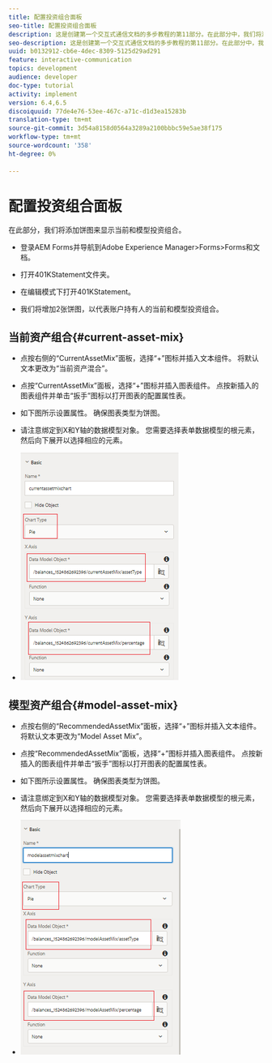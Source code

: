 ```yaml
---
title: 配置投资组合面板
seo-title: 配置投资组合面板
description: 这是创建第一个交互式通信文档的多步教程的第11部分。在此部分中，我们将添加饼图以显示当前和模型投资组合。
seo-description: 这是创建第一个交互式通信文档的多步教程的第11部分。在此部分中，我们将添加饼图以显示当前和模型投资组合。
uuid: b0132912-cb6e-4dec-8309-5125d29ad291
feature: interactive-communication
topics: development
audience: developer
doc-type: tutorial
activity: implement
version: 6.4,6.5
discoiquuid: 77de4e76-53ee-467c-a71c-d1d3ea15283b
translation-type: tm+mt
source-git-commit: 3d54a8158d0564a3289a2100bbbc59e5ae38f175
workflow-type: tm+mt
source-wordcount: '358'
ht-degree: 0%

---
```



# 配置投资组合面板

在此部分，我们将添加饼图来显示当前和模型投资组合。

* 登录AEM Forms并导航到Adobe Experience Manager>Forms>Forms和文档。

* 打开401KStatement文件夹。

* 在编辑模式下打开401KStatement。

* 我们将增加2张饼图，以代表账户持有人的当前和模型投资组合。

## 当前资产组合{#current-asset-mix}

* 点按右侧的“CurrentAssetMix”面板，选择“+”图标并插入文本组件。 将默认文本更改为“当前资产混合”。

* 点按“CurrentAssetMix”面板，选择“+”图标并插入图表组件。 点按新插入的图表组件并单击“扳手”图标以打开图表的配置属性表。

* 如下图所示设置属性。 确保图表类型为饼图。

* 请注意绑定到X和Y轴的数据模型对象。 您需要选择表单数据模型的根元素，然后向下展开以选择相应的元素。

* ![currentassetmix](assets/currentassetmixchart.png)

## 模型资产组合{#model-asset-mix}

* 点按右侧的“RecommendedAssetMix”面板，选择“+”图标并插入文本组件。 将默认文本更改为“Model Asset Mix”。

* 点按“RecommendedAssetMix”面板，选择“+”图标并插入图表组件。 点按新插入的图表组件并单击“扳手”图标以打开图表的配置属性表。

* 如下图所示设置属性。 确保图表类型为饼图。

* 请注意绑定到X和Y轴的数据模型对象。 您需要选择表单数据模型的根元素，然后向下展开以选择相应的元素。

* ![assettype](assets/modelassettypechart.png)

